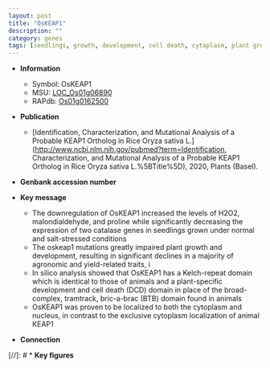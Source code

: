 ```yaml
---
layout: post
title: "OsKEAP1"
description: ""
category: genes
tags: [seedlings, growth, development, cell death, cytoplasm, plant growth]
---
```


* **Information**  
    + Symbol: OsKEAP1  
    + MSU: [LOC_Os01g06890](http://rice.uga.edu/cgi-bin/ORF_infopage.cgi?orf=LOC_Os01g06890)  
    + RAPdb: [Os01g0162500](https://rapdb.dna.affrc.go.jp/locus/?name=Os01g0162500)  

* **Publication**  
    + [Identification, Characterization, and Mutational Analysis of a Probable KEAP1 Ortholog in Rice  Oryza sativa L.](http://www.ncbi.nlm.nih.gov/pubmed?term=Identification, Characterization, and Mutational Analysis of a Probable KEAP1 Ortholog in Rice  Oryza sativa L.%5BTitle%5D), 2020, Plants (Basel).

* **Genbank accession number**  

* **Key message**  
    + The downregulation of OsKEAP1 increased the levels of H2O2, malondialdehyde, and proline while significantly decreasing the expression of two catalase genes in seedlings grown under normal and salt-stressed conditions
    + The oskeap1 mutations greatly impaired plant growth and development, resulting in significant declines in a majority of agronomic and yield-related traits, i
    + In silico analysis showed that OsKEAP1 has a Kelch-repeat domain which is identical to those of animals and a plant-specific development and cell death (DCD) domain in place of the broad-complex, tramtrack, bric-a-brac (BTB) domain found in animals
    + OsKEAP1 was proven to be localized to both the cytoplasm and nucleus, in contrast to the exclusive cytoplasm localization of animal KEAP1

* **Connection**  

[//]: # * **Key figures**  


